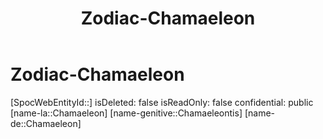 ﻿---
title: "Zodiac-Chamaeleon"
type: Zodiac
tags:
- astro/Zodiac

---

# Zodiac-Chamaeleon

[SpocWebEntityId::]
isDeleted: false
isReadOnly: false
confidential: public
[name-la::Chamaeleon]
[name-genitive::Chamaeleontis]
[name-de::Chamaeleon]
